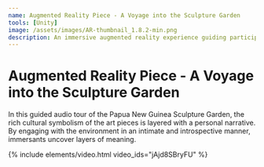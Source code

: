 ```yaml
---
name: Augmented Reality Piece - A Voyage into the Sculpture Garden
tools: [Unity]
image: /assets/images/AR-thumbnail_1.8.2-min.png
description: An immersive augmented reality experience guiding participants through the Papua New Guinea sculpture garden weaved together with a story of a voyage. 
---
```


# Augmented Reality Piece - A Voyage into the Sculpture Garden 

 In this guided audio tour of the Papua New Guinea Sculpture Garden, the rich cultural symbolism of the art pieces is layered with a personal narrative. By engaging with the environment in an intimate and introspective manner, immersants uncover layers of meaning. 

{% include elements/video.html video_ids="jAjd8SBryFU" %}